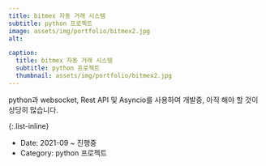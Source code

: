```yaml
---
title: bitmex 자동 거래 시스템
subtitle: python 프로젝트
image: assets/img/portfolio/bitmex2.jpg
alt: 

caption:
  title: bitmex 자동 거래 시스템
  subtitle: python 프로젝트
  thumbnail: assets/img/portfolio/bitmex2.jpg
---
```


python과 websocket, Rest API 및 Asyncio를 사용하여 개발중, 아직 해야 할 것이 상당히 많습니다. 

{:.list-inline}

- Date: 2021-09 ~ 진행중
- Category: python 프로젝트
